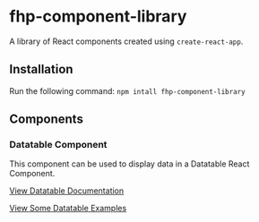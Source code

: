 # fhp-component-library

A library of React components created using `create-react-app`.

## Installation

Run the following command:
`npm intall fhp-component-library`

## Components

### Datatable Component

This component can be used to display data in a Datatable React Component.

[View Datatable Documentation](https://fabhup.github.io/Fabienhupel_14_08102021_Component/?path=/docs/example-of-components-datatable--default-style)

[View Some Datatable Examples](https://fabhup.github.io/Fabienhupel_14_08102021_Component/?path=/story/example-of-components-datatable--default-style)
